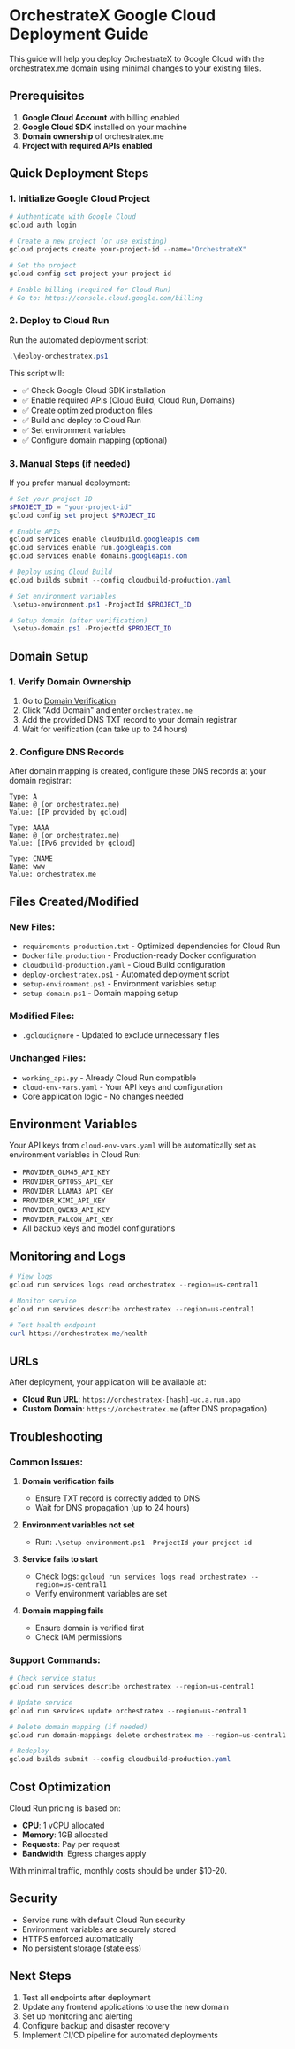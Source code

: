 # OrchestrateX Google Cloud Deployment Guide

This guide will help you deploy OrchestrateX to Google Cloud with the orchestratex.me domain using minimal changes to your existing files.

## Prerequisites

1. **Google Cloud Account** with billing enabled
2. **Google Cloud SDK** installed on your machine
3. **Domain ownership** of orchestratex.me
4. **Project with required APIs enabled**

## Quick Deployment Steps

### 1. Initialize Google Cloud Project

```powershell
# Authenticate with Google Cloud
gcloud auth login

# Create a new project (or use existing)
gcloud projects create your-project-id --name="OrchestrateX"

# Set the project
gcloud config set project your-project-id

# Enable billing (required for Cloud Run)
# Go to: https://console.cloud.google.com/billing
```

### 2. Deploy to Cloud Run

Run the automated deployment script:

```powershell
.\deploy-orchestratex.ps1
```

This script will:
- ✅ Check Google Cloud SDK installation
- ✅ Enable required APIs (Cloud Build, Cloud Run, Domains)
- ✅ Create optimized production files
- ✅ Build and deploy to Cloud Run
- ✅ Set environment variables
- ✅ Configure domain mapping (optional)

### 3. Manual Steps (if needed)

If you prefer manual deployment:

```powershell
# Set your project ID
$PROJECT_ID = "your-project-id"
gcloud config set project $PROJECT_ID

# Enable APIs
gcloud services enable cloudbuild.googleapis.com
gcloud services enable run.googleapis.com
gcloud services enable domains.googleapis.com

# Deploy using Cloud Build
gcloud builds submit --config cloudbuild-production.yaml

# Set environment variables
.\setup-environment.ps1 -ProjectId $PROJECT_ID

# Setup domain (after verification)
.\setup-domain.ps1 -ProjectId $PROJECT_ID
```

## Domain Setup

### 1. Verify Domain Ownership

1. Go to [Domain Verification](https://console.cloud.google.com/apis/credentials/domainverification)
2. Click "Add Domain" and enter `orchestratex.me`
3. Add the provided DNS TXT record to your domain registrar
4. Wait for verification (can take up to 24 hours)

### 2. Configure DNS Records

After domain mapping is created, configure these DNS records at your domain registrar:

```
Type: A
Name: @ (or orchestratex.me)
Value: [IP provided by gcloud]

Type: AAAA
Name: @ (or orchestratex.me)  
Value: [IPv6 provided by gcloud]

Type: CNAME
Name: www
Value: orchestratex.me
```

## Files Created/Modified

### New Files:
- `requirements-production.txt` - Optimized dependencies for Cloud Run
- `Dockerfile.production` - Production-ready Docker configuration
- `cloudbuild-production.yaml` - Cloud Build configuration
- `deploy-orchestratex.ps1` - Automated deployment script
- `setup-environment.ps1` - Environment variables setup
- `setup-domain.ps1` - Domain mapping setup

### Modified Files:
- `.gcloudignore` - Updated to exclude unnecessary files

### Unchanged Files:
- `working_api.py` - Already Cloud Run compatible
- `cloud-env-vars.yaml` - Your API keys and configuration
- Core application logic - No changes needed

## Environment Variables

Your API keys from `cloud-env-vars.yaml` will be automatically set as environment variables in Cloud Run:

- `PROVIDER_GLM45_API_KEY`
- `PROVIDER_GPTOSS_API_KEY`
- `PROVIDER_LLAMA3_API_KEY`
- `PROVIDER_KIMI_API_KEY`
- `PROVIDER_QWEN3_API_KEY`
- `PROVIDER_FALCON_API_KEY`
- All backup keys and model configurations

## Monitoring and Logs

```powershell
# View logs
gcloud run services logs read orchestratex --region=us-central1

# Monitor service
gcloud run services describe orchestratex --region=us-central1

# Test health endpoint
curl https://orchestratex.me/health
```

## URLs

After deployment, your application will be available at:

- **Cloud Run URL**: `https://orchestratex-[hash]-uc.a.run.app`
- **Custom Domain**: `https://orchestratex.me` (after DNS propagation)

## Troubleshooting

### Common Issues:

1. **Domain verification fails**
   - Ensure TXT record is correctly added to DNS
   - Wait for DNS propagation (up to 24 hours)

2. **Environment variables not set**
   - Run: `.\setup-environment.ps1 -ProjectId your-project-id`

3. **Service fails to start**
   - Check logs: `gcloud run services logs read orchestratex --region=us-central1`
   - Verify environment variables are set

4. **Domain mapping fails**
   - Ensure domain is verified first
   - Check IAM permissions

### Support Commands:

```powershell
# Check service status
gcloud run services describe orchestratex --region=us-central1

# Update service
gcloud run services update orchestratex --region=us-central1

# Delete domain mapping (if needed)
gcloud run domain-mappings delete orchestratex.me --region=us-central1

# Redeploy
gcloud builds submit --config cloudbuild-production.yaml
```

## Cost Optimization

Cloud Run pricing is based on:
- **CPU**: 1 vCPU allocated
- **Memory**: 1GB allocated  
- **Requests**: Pay per request
- **Bandwidth**: Egress charges apply

With minimal traffic, monthly costs should be under $10-20.

## Security

- Service runs with default Cloud Run security
- Environment variables are securely stored
- HTTPS enforced automatically
- No persistent storage (stateless)

## Next Steps

1. Test all endpoints after deployment
2. Update any frontend applications to use the new domain
3. Set up monitoring and alerting
4. Configure backup and disaster recovery
5. Implement CI/CD pipeline for automated deployments